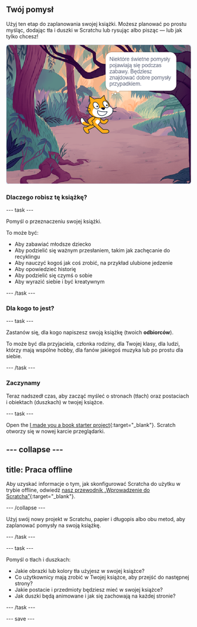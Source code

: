 ## Twój pomysł

Użyj ten etap do zaplanowania swojej książki. Możesz planować po prostu myśląc, dodając tła i duszki w Scratchu lub rysując albo pisząc — lub jak tylko chcesz!

![Scena pokazująca duszka myślącego "Niektóre świetne pomysły pojawiają się podczas zabawy. Będziesz znajdować dobre pomysły przypadkiem."](images/best-ideas.png)

### Dlaczego robisz tę książkę?

--- task ---

Pomyśl o przeznaczeniu swojej książki.

To może być:
- Aby zabawiać młodsze dziecko
- Aby podzielić się ważnym przesłaniem, takim jak zachęcanie do recyklingu
- Aby nauczyć kogoś jak coś zrobić, na przykład ulubione jedzenie
- Aby opowiedzieć historię
- Aby podzielić się czymś o sobie
- Aby wyrazić siebie i być kreatywnym

--- /task ---

### Dla kogo to jest?

--- task ---

Zastanów się, dla kogo napiszesz swoją książkę (twoich **odbiorców**).

To może być dla przyjaciela, członka rodziny, dla Twojej klasy, dla ludzi, którzy mają wspólne hobby, dla fanów jakiegoś muzyka lub po prostu dla siebie.

--- /task ---

### Zaczynamy

Teraz nadszedł czas, aby zacząć myśleć o stronach (tłach) oraz postaciach i obiektach (duszkach) w twojej książce.

--- task ---

Open the [I made you a book starter project](https://scratch.mit.edu/projects/582223042/editor){:target="_blank"}. Scratch otworzy się w nowej karcie przeglądarki.

--- collapse ---
---
title: Praca offline
---

Aby uzyskać informacje o tym, jak skonfigurować Scratcha do użytku w trybie offline, odwiedź [nasz przewodnik „Wprowadzenie do Scratcha”](https://projects.raspberrypi.org/en/projects/getting-started-scratch){:target="_blank"}.

--- /collapse ---

Użyj swój nowy projekt w Scratchu, papier i długopis albo obu metod, aby zaplanować pomysły na swoją książkę.

--- /task ---

--- task ---

Pomyśl o tłach i duszkach:
- Jakie obrazki lub kolory tła użyjesz w swojej książce?
- Co użytkownicy mają zrobić w Twojej książce, aby przejść do następnej strony?
- Jakie postacie i przedmioty będziesz mieć w swojej książce?
- Jak duszki będą animowane i jak się zachowają na każdej stronie?

--- /task ---

--- save ---
